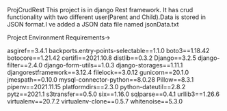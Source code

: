 ProjCrudRest
This project is in django Rest framework. It has crud functionality with two different user(Parent and Child).Data is stored in JSON format.I ve added a JSON data file named jsonData.txt

Project Environment Requirements->

asgiref==3.4.1
backports.entry-points-selectable==1.1.0
boto3==1.18.42
botocore==1.21.42
certifi==2021.10.8
distlib==0.3.2
Django==3.2.5
django-filter==2.4.0
django-form-utils==1.0.3
django-storages==1.11.1
djangorestframework==3.12.4
filelock==3.0.12
gunicorn==20.1.0
jmespath==0.10.0
mysql-connector-python==8.0.28
Pillow==8.3.1
pipenv==2021.11.15
platformdirs==2.3.0
python-dateutil==2.8.2
pytz==2021.1
s3transfer==0.5.0
six==1.16.0
sqlparse==0.4.1
urllib3==1.26.6
virtualenv==20.7.2
virtualenv-clone==0.5.7
whitenoise==5.3.0
